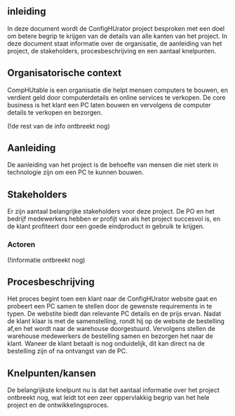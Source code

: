 
## inleiding

In deze document wordt de ConfigHUrator project besproken met een doel om betere begrip te krijgen van de details van alle kanten van het project. In deze document staat informatie over de organisatie, de aanleiding van het project, de stakeholders, procesbeschrijving en een aantaal knelpunten.

## Organisatorische context

CompHUtable is een organisatie die helpt mensen computers te bouwen, en verdient geld door computerdetails en online services te verkopen. De core business is het klant een PC laten bouwen en vervolgens de computer details te verkopen en bezorgen.

(!de rest van de info ontbreekt nog)

## Aanleiding

De aanleiding van het project is de behoefte van mensen die niet sterk in technologie zijn om een PC te kunnen bouwen.

## Stakeholders

Er zijn aantaal belangrijke stakeholders voor deze project. De PO en het bedrijf medewerkers hebben er profijt van als het project succesvol is, en de klant profiteert door een goede eindproduct in gebruik te krijgen.

### Actoren
(!informatie ontbreekt nog)

## Procesbeschrijving

Het proces begint toen een klant naar de ConfigHUrator website gaat en probeert een PC samen te stellen door de gewenste requirements in te typen. De webstite biedt dan relevante PC details en de prijs ervan. Nadat de klant klaar is met de samenstelling, rondt hij op de website de bestelling af,en het wordt naar de warehouse doorgestuurd. Vervolgens stellen de warehouse medewerkers de bestelling samen en bezorgen het naar de klant. Waneer de klant betaalt is nog onduidelijk, dit kan direct na de bestelling zijn of na ontvangst van de PC.

## Knelpunten/kansen

De belangrijkste knelpunt nu is dat het aantaal informatie over het project ontbreekt nog, wat leidt tot een zeer oppervlakkig begrip van het hele project en de ontwikkelingsproces.